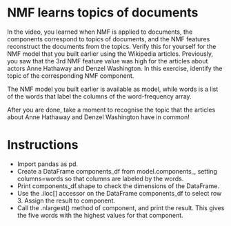 # NMF learns topics of documents
In the video, you learned when NMF is applied to documents, the components correspond to topics of documents, and the NMF features reconstruct the documents from the topics. Verify this for yourself for the NMF model that you built earlier using the Wikipedia articles. Previously, you saw that the 3rd NMF feature value was high for the articles about actors Anne Hathaway and Denzel Washington. In this exercise, identify the topic of the corresponding NMF component.

The NMF model you built earlier is available as model, while words is a list of the words that label the columns of the word-frequency array.

After you are done, take a moment to recognise the topic that the articles about Anne Hathaway and Denzel Washington have in common!

# Instructions
- Import pandas as pd.
- Create a DataFrame components_df from model.components_, setting columns=words so that columns are labeled by the words.
- Print components_df.shape to check the dimensions of the DataFrame.
- Use the .iloc[] accessor on the DataFrame components_df to select row 3. Assign the result to component.
- Call the .nlargest() method of component, and print the result. This gives the five words with the highest values for that component.
